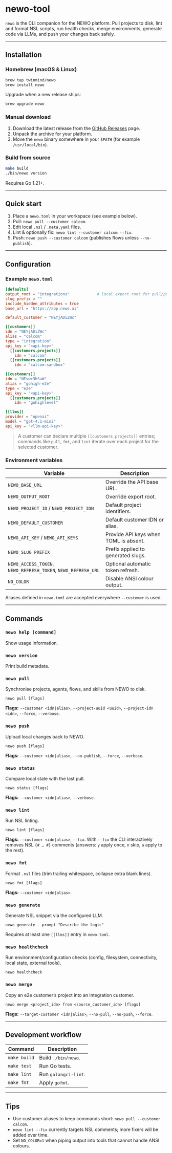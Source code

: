 # newo-tool

`newo` is the CLI companion for the NEWO platform. Pull projects to disk, lint and format NSL scripts, run health checks, merge environments, generate code via LLMs, and push your changes back safely.

---
## Installation

### Homebrew (macOS & Linux)
```bash
brew tap twinmind/newo
brew install newo
```
Upgrade when a new release ships:
```bash
brew upgrade newo
```

### Manual download
1. Download the latest release from the [GitHub Releases](https://github.com/twinmind/newo-tool/releases) page.
2. Unpack the archive for your platform.
3. Move the `newo` binary somewhere in your `$PATH` (for example `/usr/local/bin`).

### Build from source
```bash
make build
./bin/newo version
```
Requires Go 1.21+.

---
## Quick start
1. Place a `newo.toml` in your workspace (see example below).
2. Pull: `newo pull --customer calcom`.
3. Edit local `.nsl` / `.meta.yaml` files.
4. Lint & optionally fix: `newo lint --customer calcom --fix`.
5. Push: `newo push --customer calcom` (publishes flows unless `--no-publish`).

---
## Configuration

### Example `newo.toml`
```toml
[defaults]
output_root = "integrations"            # local export root for pull/push
slug_prefix = ""
include_hidden_attributes = true
base_url = "https://app.newo.ai"

default_customer = "NEYjADiZWc"

[[customers]]
idn = "NEYjADiZWc"
alias = "calcom"
type = "integration"
api_key = "<api-key>"
  [[customers.projects]]
    idn = "calcom"
  [[customers.projects]]
    idn = "calcom-sandbox"

[[customers]]
idn = "NEvwc3hSaW"
alias = "gohigh-e2e"
type = "e2e"
api_key = "<api-key>"
  [[customers.projects]]
    idn = "gohighlevel"

[[llms]]
provider = "openai"
model = "gpt-4.1-mini"
api_key = "<llm-api-key>"
```
> A customer can declare multiple `[[customers.projects]]` entries; commands like `pull`, `fmt`, and `lint` iterate over each project for the selected customer.

### Environment variables
| Variable | Description |
| --- | --- |
| `NEWO_BASE_URL` | Override the API base URL. |
| `NEWO_OUTPUT_ROOT` | Override export root. |
| `NEWO_PROJECT_ID` / `NEWO_PROJECT_IDN` | Default project identifiers. |
| `NEWO_DEFAULT_CUSTOMER` | Default customer IDN or alias. |
| `NEWO_API_KEY` / `NEWO_API_KEYS` | Provide API keys when TOML is absent. |
| `NEWO_SLUG_PREFIX` | Prefix applied to generated slugs. |
| `NEWO_ACCESS_TOKEN`, `NEWO_REFRESH_TOKEN`, `NEWO_REFRESH_URL` | Optional automatic token refresh. |
| `NO_COLOR` | Disable ANSI colour output. |

Aliases defined in `newo.toml` are accepted everywhere `--customer` is used.

---
## Commands

### `newo help [command]`
Show usage information.

### `newo version`
Print build metadata.

### `newo pull`
Synchronise projects, agents, flows, and skills from NEWO to disk.
```
newo pull [flags]
```
**Flags:** `--customer <idn|alias>`, `--project-uuid <uuid>`, `--project-idn <idn>`, `--force`, `--verbose`.

### `newo push`
Upload local changes back to NEWO.
```
newo push [flags]
```
**Flags:** `--customer <idn|alias>`, `--no-publish`, `--force`, `--verbose`.

### `newo status`
Compare local state with the last pull.
```
newo status [flags]
```
**Flags:** `--customer <idn|alias>`, `--verbose`.

### `newo lint`
Run NSL linting.
```
newo lint [flags]
```
**Flags:** `--customer <idn|alias>`, `--fix`. With `--fix` the CLI interactively removes NSL `{# … #}` comments (answers: `y` apply once, `n` skip, `a` apply to the rest).

### `newo fmt`
Format `.nsl` files (trim trailing whitespace, collapse extra blank lines).
```
newo fmt [flags]
```
**Flags:** `--customer <idn|alias>`.

### `newo generate`
Generate NSL snippet via the configured LLM.
```
newo generate --prompt "Describe the logic"
```
Requires at least one `[[llms]]` entry in `newo.toml`.

### `newo healthcheck`
Run environment/configuration checks (config, filesystem, connectivity, local state, external tools).
```
newo healthcheck
```

### `newo merge`
Copy an e2e customer’s project into an integration customer.
```
newo merge <project_idn> from <source_customer_idn> [flags]
```
**Flags:** `--target-customer <idn|alias>`, `--no-pull`, `--no-push`, `--force`.

---
## Development workflow
| Command | Description |
| --- | --- |
| `make build` | Build `./bin/newo`. |
| `make test` | Run Go tests. |
| `make lint` | Run `golangci-lint`. |
| `make fmt` | Apply `gofmt`. |

---
## Tips
- Use customer aliases to keep commands short: `newo pull --customer calcom`.
- `newo lint --fix` currently targets NSL comments; more fixers will be added over time.
- Set `NO_COLOR=1` when piping output into tools that cannot handle ANSI colours.

